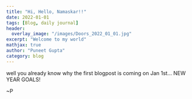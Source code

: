```yaml
---
title: "Hi, Hello, Namaskar!!"
date: 2022-01-01
tags: [Blog, daily journal]
header:
  overlay_image: "/images/Doors_2022_01_01.jpg"
excerpt: "Welcome to my world"
mathjax: true
author: "Puneet Gupta"
category: blog
---
```



well you already know why the first blogpost is coming on Jan 1st... NEW YEAR GOALS!


~P
